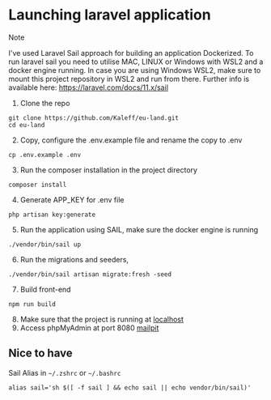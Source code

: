 # Launching laravel application

> [!NOTE]
> I've used Laravel Sail approach for building an application Dockerized.
> To run laravel sail you need to utilise MAC, LINUX or Windows with WSL2 and a docker engine running.
> In case you are using Windows WSL2, make sure to mount this project repository in WSL2 and run from there.
> Further info is available here: https://laravel.com/docs/11.x/sail

1) Clone the repo

```
git clone https://github.com/Kaleff/eu-land.git
cd eu-land
```
2) Copy, configure the .env.example file and rename the copy to .env
```
cp .env.example .env
```

3) Run the composer installation in the project directory

```
composer install
```

4) Generate APP_KEY for .env file

```
php artisan key:generate
```


5) Run the application using SAIL, make sure the docker engine is running

```
./vendor/bin/sail up
```

6) Run the migrations and seeders, 
```
./vendor/bin/sail artisan migrate:fresh -seed
```

7) Build front-end
```
npm run build
```
8) Make sure that the project is running at [localhost](http://localhost)
9) Access phpMyAdmin at port 8080 [mailpit](http://localhost:8080)

## Nice to have

Sail Alias in ```~/.zshrc``` or ```~/.bashrc```
```
alias sail='sh $([ -f sail ] && echo sail || echo vendor/bin/sail)'
```
